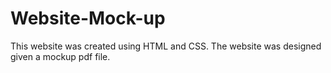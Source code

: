 # Website-Mock-up
This website was created using HTML and CSS. The website was designed given a mockup pdf file.
